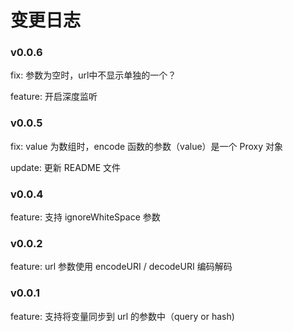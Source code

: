 # 变更日志

### v0.0.6

fix: 参数为空时，url中不显示单独的一个？

feature: 开启深度监听

### v0.0.5

fix: value 为数组时，encode 函数的参数（value）是一个 Proxy 对象

update: 更新 README 文件

### v0.0.4

feature: 支持 ignoreWhiteSpace 参数

### v0.0.2

feature: url 参数使用 encodeURI / decodeURI 编码解码

### v0.0.1

feature: 支持将变量同步到 url 的参数中（query or hash)
